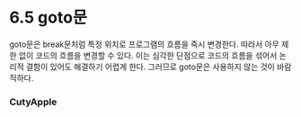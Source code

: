 # 6.5 goto문

goto문은 break문처럼 특정 위치로 프로그램의 흐름을 즉시 변경한다. 따라서 아무 제한 없이 코드의 흐름을 변경할 수 있다. 이는 심각한 단점으로 코드의 흐름을 섞어서 논리적 결함이 있어도 해결하기 어렵게 한다. 그러므로 goto문은 사용하지 않는 것이 바람직하다.

### CutyApple 